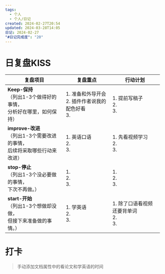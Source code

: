 ```yaml
---
tags:
  - 个人
  - 个人/日记
created: 2024-02-27T20:54
updated: 2024-03-28T14:05
日记: 2024-02-27
"#日记完成度": "20"
---
```



# 日复盘KISS
| **复盘项目**                                                 | **复盘重点**                                | **行动计划**                          |
| ---------------------------------------------------- | ----------------------------------- | ----------------------------- |
| **Keep-保持**<br>（列出1-3个做得好的事情，<br>   分析好在哪里，如何保持）     | 1.  准备和外导开会<br>2. 插件作者说我的配色好看<br>3. | 1.  提前写稿子<br>2. <br>3.        |
| **improve-改进**<br>（列出1-3个需要改进的事情，<br>  后续将采取哪些行动来改进） | 1.  英语口语<br>2. <br>3.               | 1.  先看视频学习<br>2. <br>3.       |
| **stop-停止**<br>（列出1-3个没必要做的事情，<br>下次不再做。）            | 1.  <br>2. <br>3.                   | 1.  <br>2. <br>3.             |
| **start-开始**<br>（列出1-3个想做却没做，<br>但接下来准备做的事情。）        | 1.  学英语<br>2. <br>3.                | 1.  除了口语看视频还要背单词<br>2. <br>3. |




# 打卡
> 手动添加文档属性中的看论文和学英语的时间

